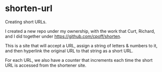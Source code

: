 # shorten-url
Creating short URLs.

I created a new repo under my ownership, with the work that Curt, Richard, and I did together under https://github.com/cpoff/shorten.

This is a site that will accept a URL, assign a string of letters & numbers to it, and then hyperlink the original URL to that string as a short URL.

For each URL, we also have a counter that increments each time the short URL is accessed from the shortener site.
